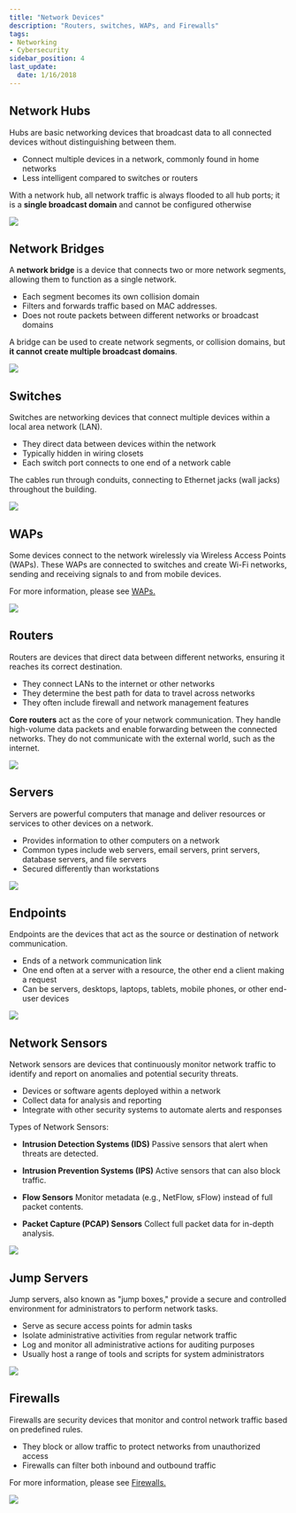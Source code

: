 ```yaml
---
title: "Network Devices"
description: "Routers, switches, WAPs, and Firewalls"
tags: 
- Networking
- Cybersecurity
sidebar_position: 4
last_update:
  date: 1/16/2018
---
```



## Network Hubs

Hubs are basic networking devices that broadcast data to all connected devices without distinguishing between them.

- Connect multiple devices in a network, commonly found in home networks
- Less intelligent compared to switches or routers

With a network hub, all network traffic is always flooded to all hub ports; it is a **single broadcast domain** and cannot be configured otherwise

<div class='img-center'>

![](/img/docs/06072025-network-hubs-2.jpeg)

</div>


## Network Bridges

A **network bridge** is a device that connects two or more network segments, allowing them to function as a single network.

- Each segment becomes its own collision domain
- Filters and forwards traffic based on MAC addresses.
- Does not route packets between different networks or broadcast domains

A bridge can be used to create network segments, or collision domains, but **it cannot create multiple broadcast domains**.

<div class='img-center'>

![](/img/docs/06072025-network_bridge.jpg)

</div>


## Switches

Switches are networking devices that connect multiple devices within a local area network (LAN).

- They direct data between devices within the network
- Typically hidden in wiring closets
- Each switch port connects to one end of a network cable

The cables run through conduits, connecting to Ethernet jacks (wall jacks) throughout the building.

<div class='img-center'>

![](/img/docs/networking-basics-devices-switchesss.png)

</div>



## WAPs

Some devices connect to the network wirelessly via Wireless Access Points (WAPs). These WAPs are connected to switches and create Wi-Fi networks, sending and receiving signals to and from mobile devices.

For more information, please see [WAPs.](/docs/006-Networking/001-The-Basics/060-Wireless-Networking.md)

<div class='img-center'>

![](/img/docs/networking-basics-devices-wapssss.png)

</div>


## Routers

Routers are devices that direct data between different networks, ensuring it reaches its correct destination.

- They connect LANs to the internet or other networks
- They determine the best path for data to travel across networks
- They often include firewall and network management features

**Core routers** act as the core of your network communication. They handle high-volume data packets and enable forwarding between the connected networks. They do not communicate with the external world, such as the internet.

<div class='img-center'>

![](/img/docs/networking-basics-devices-routerss-and-core-routerss.png)

</div>

## Servers

Servers are powerful computers that manage and deliver resources or services to other devices on a network.

- Provides information to other computers on a network
- Common types include web servers, email servers, print servers, database servers, and file servers
- Secured differently than workstations

<div class='img-center'>

![](/img/docs/06072025-servers.jpg)

</div>


## Endpoints

Endpoints are the devices that act as the source or destination of network communication.

- Ends of a network communication link
- One end often at a server with a resource, the other end a client making a request
- Can be servers, desktops, laptops, tablets, mobile phones, or other end-user devices

<div class='img-center'>

![](/img/docs/06072025-endpoint-devices.PNG)

</div>


## Network Sensors

Network sensors are devices that continuously monitor network traffic to identify and report on anomalies and potential security threats.

- Devices or software agents deployed within a network 
- Collect data for analysis and reporting
- Integrate with other security systems to automate alerts and responses

Types of Network Sensors:

- **Intrusion Detection Systems (IDS)**
   Passive sensors that alert when threats are detected.

- **Intrusion Prevention Systems (IPS)**
   Active sensors that can also block traffic.

- **Flow Sensors**
   Monitor metadata (e.g., NetFlow, sFlow) instead of full packet contents.

- **Packet Capture (PCAP) Sensors**
   Collect full packet data for in-depth analysis.

<div class='img-center'>

![](/img/docs/06072025-network-sensors.PNG)

</div>


## Jump Servers

Jump servers, also known as "jump boxes," provide a secure and controlled environment for administrators to perform network tasks.

- Serve as secure access points for admin tasks
- Isolate administrative activities from regular network traffic
- Log and monitor all administrative actions for auditing purposes
- Usually host a range of tools and scripts for system administrators

<div class='img-center'>

![](/img/docs/06072025-jump-servers.PNG)

</div>

## Firewalls

Firewalls are security devices that monitor and control network traffic based on predefined rules.

- They block or allow traffic to protect networks from unauthorized access
- Firewalls can filter both inbound and outbound traffic

For more information, please see [Firewalls.](/docs/007-Cybersecurity/024-Infrastructure-and-Network/055-Firewalls.md)

<div class='img-center'>

![](/img/docs/06072025-hw-fw.PNG)

</div>
